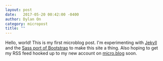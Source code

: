```yaml
---
layout: post
date:   2017-05-20 00:42:00 -0400
author: Dylan On
category: micropost
title: ""
---
```


Hello, world! This is my first microblog post. I'm experimenting with [Jekyll](http://jekyllrb.com/) and the [Sass port of Bootstrap](https://github.com/twbs/bootstrap-sass) to make this site a thing. Also hoping to get my RSS feed hooked up to my new account on [micro.blog](http://micro.blog) soon.
